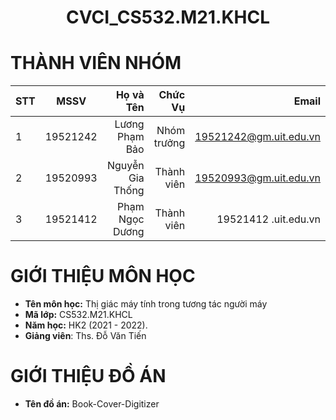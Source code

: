 
<h1 align="center"><b>CVCI_CS532.M21.KHCL</b></h>

# THÀNH VIÊN NHÓM
| STT    | MSSV          | Họ và Tên              |Chức Vụ    | Email                   |
| ------ |:-------------:| ----------------------:|----------:|-------------------------:
| 1      | 19521242      | Lương Phạm Bảo         |Nhóm trưởng |19521242@gm.uit.edu.vn   |
| 2      | 19520993      | Nguyễn Gia Thống       |Thành viên  |19520993@gm.uit.edu.vn   |
| 3      | 19521412      | Phạm Ngọc Dương        |Thành viên  |19521412 .uit.edu.vn   |

# GIỚI THIỆU MÔN HỌC
* **Tên môn học:** Thị giác máy tính trong tương tác người máy
* **Mã lớp:** CS532.M21.KHCL
* **Năm học:** HK2 (2021 - 2022).
* **Giảng viên**: Ths. Đỗ Văn Tiến

# GIỚI THIỆU ĐỒ ÁN
* **Tên đồ án:** Book-Cover-Digitizer
